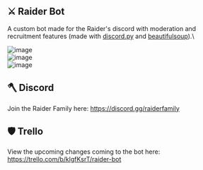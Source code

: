 ## ⚔️ Raider Bot
A custom bot made for the Raider's discord with moderation and recruitment features (made with [discord.py](https://discordpy.readthedocs.io/en/stable/api.html#) and [beautifulsoup](https://www.crummy.com/software/BeautifulSoup/bs4/doc/)).\

![image](https://user-images.githubusercontent.com/60124518/129489607-429c9501-d871-442e-b01d-0b2ec88eafab.png)\
![image](https://user-images.githubusercontent.com/60124518/129489622-029796a3-12f2-4796-a2fd-8b19c068af29.png)\
![image](https://user-images.githubusercontent.com/60124518/129489634-1070c9ce-5b53-4f25-9afd-311938347714.png)


## 🪓 Discord
Join the Raider Family here: https://discord.gg/raiderfamily

## 🛡 Trello
View the upcoming changes coming to the bot here: https://trello.com/b/klgfKsrT/raider-bot
